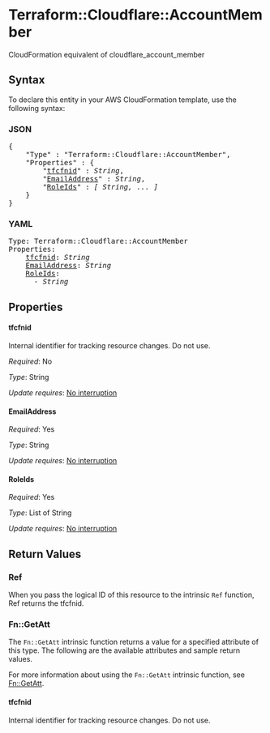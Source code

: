 # Terraform::Cloudflare::AccountMember

CloudFormation equivalent of cloudflare_account_member

## Syntax

To declare this entity in your AWS CloudFormation template, use the following syntax:

### JSON

<pre>
{
    "Type" : "Terraform::Cloudflare::AccountMember",
    "Properties" : {
        "<a href="#tfcfnid" title="tfcfnid">tfcfnid</a>" : <i>String</i>,
        "<a href="#emailaddress" title="EmailAddress">EmailAddress</a>" : <i>String</i>,
        "<a href="#roleids" title="RoleIds">RoleIds</a>" : <i>[ String, ... ]</i>
    }
}
</pre>

### YAML

<pre>
Type: Terraform::Cloudflare::AccountMember
Properties:
    <a href="#tfcfnid" title="tfcfnid">tfcfnid</a>: <i>String</i>
    <a href="#emailaddress" title="EmailAddress">EmailAddress</a>: <i>String</i>
    <a href="#roleids" title="RoleIds">RoleIds</a>: <i>
      - String</i>
</pre>

## Properties

#### tfcfnid

Internal identifier for tracking resource changes. Do not use.

_Required_: No

_Type_: String

_Update requires_: [No interruption](https://docs.aws.amazon.com/AWSCloudFormation/latest/UserGuide/using-cfn-updating-stacks-update-behaviors.html#update-no-interrupt)

#### EmailAddress

_Required_: Yes

_Type_: String

_Update requires_: [No interruption](https://docs.aws.amazon.com/AWSCloudFormation/latest/UserGuide/using-cfn-updating-stacks-update-behaviors.html#update-no-interrupt)

#### RoleIds

_Required_: Yes

_Type_: List of String

_Update requires_: [No interruption](https://docs.aws.amazon.com/AWSCloudFormation/latest/UserGuide/using-cfn-updating-stacks-update-behaviors.html#update-no-interrupt)

## Return Values

### Ref

When you pass the logical ID of this resource to the intrinsic `Ref` function, Ref returns the tfcfnid.

### Fn::GetAtt

The `Fn::GetAtt` intrinsic function returns a value for a specified attribute of this type. The following are the available attributes and sample return values.

For more information about using the `Fn::GetAtt` intrinsic function, see [Fn::GetAtt](https://docs.aws.amazon.com/AWSCloudFormation/latest/UserGuide/intrinsic-function-reference-getatt.html).

#### tfcfnid

Internal identifier for tracking resource changes. Do not use.

